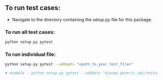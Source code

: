 ## To run test cases:

- Navigate to the directory containing the setup.py file for this package.

### To run all test cases:

```bash 
python setup.py pytest
```

### To run individual file:

```bash 
python setup.py pytest --addopts "<path_to_your_test_file>"

# example : python setup.py pytest --addopts "django_generic_api/tests/test_basic.py"
```
